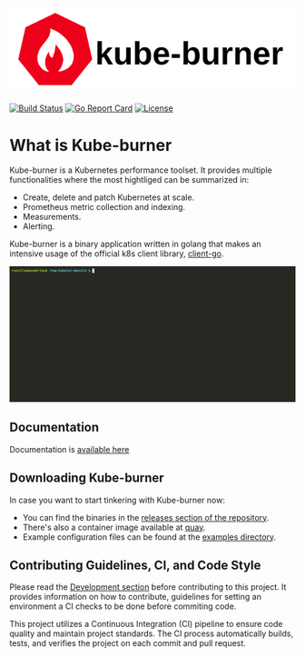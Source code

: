 ![Kube-burner Logo](./media/logo/kube-burner-logo.png)

[![Build Status](https://github.com/cloud-bulldozer/kube-burner/workflows/Go/badge.svg?branch=master)](https://github.com/cloud-bulldozer/kube-burner/actions?query=workflow%3AGo)
[![Go Report Card](https://goreportcard.com/badge/github.com/cloud-bulldozer/kube-burner)](https://goreportcard.com/report/github.com/cloud-bulldozer/kube-burner)
[![License](https://img.shields.io/badge/License-Apache%202.0-blue.svg)](https://opensource.org/licenses/Apache-2.0)

# What is Kube-burner

Kube-burner is a Kubernetes performance toolset. It provides multiple functionalities where the most hightliged can be summarized in:

- Create, delete and patch Kubernetes at scale.
- Prometheus metric collection and indexing.
- Measurements.
- Alerting.

Kube-burner is a binary application written in golang that makes an intensive usage of the official k8s client library, [client-go](https://github.com/kubernetes/client-go).

![Demo](docs/media/demo.gif)

## Documentation

Documentation is [available here](https://cloud-bulldozer.github.io/kube-burner/)

## Downloading Kube-burner

In case you want to start tinkering with Kube-burner now:

- You can find the binaries in the [releases section of the repository](https://github.com/cloud-bulldozer/kube-burner/releases).
- There's also a container image available at [quay](https://quay.io/repository/cloud-bulldozer/kube-burner?tab=tags).
- Example configuration files can be found at the [examples directory](./examples).

## Contributing Guidelines, CI, and Code Style

Please read the [Development section](https://cloud-bulldozer.github.io/kube-burner/development/) before contributing to this project. It provides information on how to contribute, guidelines for setting an environment a CI checks to be done before commiting code.

This project utilizes a Continuous Integration (CI) pipeline to ensure code quality and maintain project standards. The CI process automatically builds, tests, and verifies the project on each commit and pull request.
